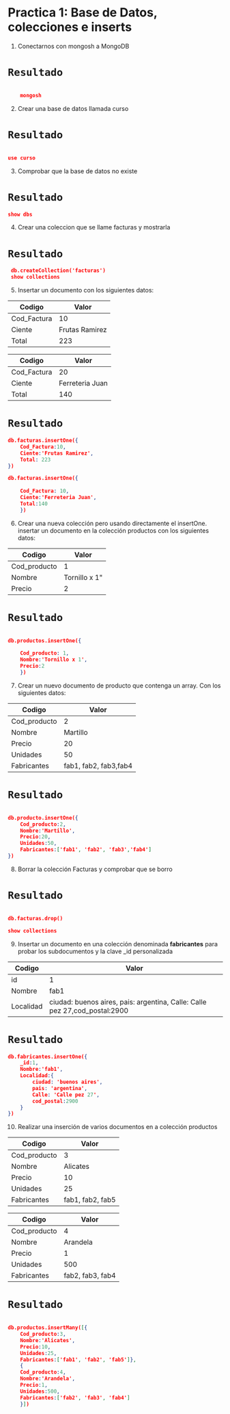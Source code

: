 # Practica 1: Base de Datos, colecciones e inserts

1. Conectarnos con mongosh a MongoDB
# `Resultado`
``` json

    mongosh

``` 
2. Crear una base de datos llamada curso

# `Resultado`
``` json

use curso

``` 
3. Comprobar que la base de datos no existe

# `Resultado`
``` json
show dbs

``` 
4. Crear una coleccion que se llame facturas y mostrarla

# `Resultado`
``` json
 db.createCollection('facturas')
 show collections
```

5. Insertar un documento con los siguientes datos:

| Codigo   | Valor   |
|-------------|-------------|
| Cod_Factura | 10 |
| Ciente | Frutas Ramirez |
| Total | 223 |

| Codigo   | Valor   |
|-------------|-------------|
| Cod_Factura | 20 |
| Ciente | Ferreteria Juan |
| Total | 140 |

# `Resultado`
``` json
db.facturas.insertOne({
    Cod_Factura:10,
    Ciente:'Frutas Ramirez',
    Total: 223
})

db.facturas.insertOne({
    
    Cod_Factura: 10,
    Ciente:'Ferreteria Juan',
    Total:140
    })

``` 

6. Crear una nueva colección pero usando directamente el insertOne.
   insertar un documento en la colección productos con los siguientes datos:

| Codigo   | Valor   |
|-------------|-------------|
| Cod_producto | 1 |
| Nombre | Tornillo x 1" |
| Precio | 2 |

# `Resultado`
``` json

db.productos.insertOne({
    
    Cod_producto: 1,
    Nombre:'Tornillo x 1',
    Precio:2
    })

``` 

7. Crear un nuevo documento de producto que contenga un array. Con los siguientes datos:

| Codigo   | Valor   |
|-------------|-------------|
| Cod_producto | 2 |
| Nombre | Martillo |
| Precio | 20 |
| Unidades | 50 |
| Fabricantes | fab1, fab2, fab3,fab4 |

# `Resultado`
``` json

db.producto.insertOne({
    Cod_producto:2,
    Nombre:'Martillo',
    Precio:20,
    Unidades:50,
    Fabricantes:['fab1', 'fab2', 'fab3','fab4']
})


``` 

8. Borrar la colección Facturas y comprobar que se borro


# `Resultado`
``` json

db.facturas.drop()

show collections

``` 

9. Insertar un documento en una colección denominada **fabricantes**
   para probar los subdocumentos y la clave _id personalizada

| Codigo   | Valor   |
|-------------|-------------|
| id | 1 |
| Nombre | fab1 |
| Localidad | ciudad: buenos aires, pais: argentina, Calle: Calle pez 27,cod_postal:2900 |


# `Resultado`
``` json
db.fabricantes.insertOne({
    _id:1,
    Nombre:'fab1',
    Localidad:{
        ciudad: 'buenos aires', 
        pais: 'argentina', 
        Calle: 'Calle pez 27',
        cod_postal:2900
    }
})

``` 
10. Realizar una inserción de varios documentos en a colección
    productos

| Codigo   | Valor   |
|-------------|-------------|
| Cod_producto | 3 |
| Nombre | Alicates |
| Precio | 10 |
| Unidades | 25 |
| Fabricantes | fab1, fab2, fab5 |

| Codigo   | Valor   |
|-------------|-------------|
| Cod_producto | 4 |
| Nombre | Arandela |
| Precio | 1 |
| Unidades | 500 |
| Fabricantes | fab2, fab3, fab4 |

# `Resultado`
``` json

db.productos.insertMany([{
    Cod_producto:3,
    Nombre:'Alicates',
    Precio:10,
    Unidades:25,
    Fabricantes:['fab1', 'fab2', 'fab5']},
    {
    Cod_producto:4,
    Nombre:'Arandela',
    Precio:1,
    Unidades:500,
    Fabricantes:['fab2', 'fab3', 'fab4']
    }])

``` 